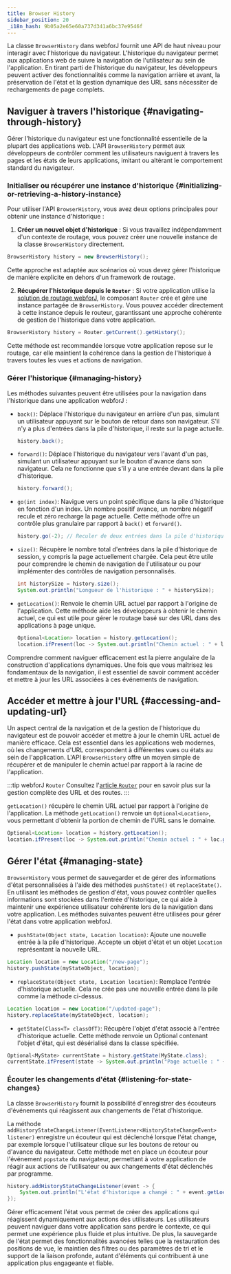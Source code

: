 ```yaml
---
title: Browser History
sidebar_position: 20
_i18n_hash: 9b05a2e65e60a737d341a6bc37e9546f
---
```

<DocChip chip='since' label='24.12' />
<JavadocLink type="foundation" location="com/webforj/router/history/BrowserHistory" top='true'/>

La classe `BrowserHistory` dans webforJ fournit une API de haut niveau pour interagir avec l'historique du navigateur. L'historique du navigateur permet aux applications web de suivre la navigation de l'utilisateur au sein de l'application. En tirant parti de l'historique du navigateur, les développeurs peuvent activer des fonctionnalités comme la navigation arrière et avant, la préservation de l'état et la gestion dynamique des URL sans nécessiter de rechargements de page complets.

## Naviguer à travers l'historique {#navigating-through-history}

Gérer l'historique du navigateur est une fonctionnalité essentielle de la plupart des applications web. L'API `BrowserHistory` permet aux développeurs de contrôler comment les utilisateurs naviguent à travers les pages et les états de leurs applications, imitant ou altérant le comportement standard du navigateur.

### Initialiser ou récupérer une instance d'historique {#initializing-or-retrieving-a-history-instance}

Pour utiliser l'API `BrowserHistory`, vous avez deux options principales pour obtenir une instance d'historique :

1) **Créer un nouvel objet d'historique** : Si vous travaillez indépendamment d'un contexte de routage, vous pouvez créer une nouvelle instance de la classe `BrowserHistory` directement.

```java
BrowserHistory history = new BrowserHistory();
```
Cette approche est adaptée aux scénarios où vous devez gérer l'historique de manière explicite en dehors d'un framework de routage.

2) **Récupérer l'historique depuis le `Router`** : Si votre application utilise la [solution de routage webforJ](../routing/overview), le composant `Router` crée et gère une instance partagée de `BrowserHistory`. Vous pouvez accéder directement à cette instance depuis le routeur, garantissant une approche cohérente de gestion de l'historique dans votre application.

```java
BrowserHistory history = Router.getCurrent().getHistory();
```
Cette méthode est recommandée lorsque votre application repose sur le routage, car elle maintient la cohérence dans la gestion de l'historique à travers toutes les vues et actions de navigation.

### Gérer l'historique {#managing-history}
Les méthodes suivantes peuvent être utilisées pour la navigation dans l'historique dans une application webforJ :

- `back()`: Déplace l'historique du navigateur en arrière d'un pas, simulant un utilisateur appuyant sur le bouton de retour dans son navigateur. S'il n'y a plus d'entrées dans la pile d'historique, il reste sur la page actuelle.

  ```java
  history.back();
  ```

- `forward()`: Déplace l'historique du navigateur vers l'avant d'un pas, simulant un utilisateur appuyant sur le bouton d'avance dans son navigateur. Cela ne fonctionne que s'il y a une entrée devant dans la pile d'historique.

  ```java
  history.forward();
  ```

- `go(int index)`: Navigue vers un point spécifique dans la pile d'historique en fonction d'un index. Un nombre positif avance, un nombre négatif recule et zéro recharge la page actuelle. Cette méthode offre un contrôle plus granulaire par rapport à `back()` et `forward()`.

  ```java
  history.go(-2); // Reculer de deux entrées dans la pile d'historique
  ```

- `size()`: Récupère le nombre total d'entrées dans la pile d'historique de session, y compris la page actuellement chargée. Cela peut être utile pour comprendre le chemin de navigation de l'utilisateur ou pour implémenter des contrôles de navigation personnalisés.

  ```java
  int historySize = history.size();
  System.out.println("Longueur de l'historique : " + historySize);
  ```

- `getLocation()`: Renvoie le chemin URL actuel par rapport à l'origine de l'application. Cette méthode aide les développeurs à obtenir le chemin actuel, ce qui est utile pour gérer le routage basé sur des URL dans des applications à page unique.

  ```java
  Optional<Location> location = history.getLocation();
  location.ifPresent(loc -> System.out.println("Chemin actuel : " + loc.getFullURI()));
  ```

Comprendre comment naviguer efficacement est la pierre angulaire de la construction d'applications dynamiques. Une fois que vous maîtrisez les fondamentaux de la navigation, il est essentiel de savoir comment accéder et mettre à jour les URL associées à ces événements de navigation.

## Accéder et mettre à jour l'URL {#accessing-and-updating-url}

Un aspect central de la navigation et de la gestion de l'historique du navigateur est de pouvoir accéder et mettre à jour le chemin URL actuel de manière efficace. Cela est essentiel dans les applications web modernes, où les changements d'URL correspondent à différentes vues ou états au sein de l'application. L'API `BrowserHistory` offre un moyen simple de récupérer et de manipuler le chemin actuel par rapport à la racine de l'application.

:::tip webforJ `Router`
Consultez l'[article `Router`](../routing/overview) pour en savoir plus sur la gestion complète des URL et des routes.
:::

`getLocation()` récupère le chemin URL actuel par rapport à l'origine de l'application. La méthode `getLocation()` renvoie un `Optional<Location>`, vous permettant d'obtenir la portion de chemin de l'URL sans le domaine.

```java
Optional<Location> location = history.getLocation();
location.ifPresent(loc -> System.out.println("Chemin actuel : " + loc.getFullURI()));
```

## Gérer l'état {#managing-state}

`BrowserHistory` vous permet de sauvegarder et de gérer des informations d'état personnalisées à l'aide des méthodes `pushState()` et `replaceState()`. En utilisant les méthodes de gestion d'état, vous pouvez contrôler quelles informations sont stockées dans l'entrée d'historique, ce qui aide à maintenir une expérience utilisateur cohérente lors de la navigation dans votre application. Les méthodes suivantes peuvent être utilisées pour gérer l'état dans votre application webforJ.

- `pushState(Object state, Location location)`: Ajoute une nouvelle entrée à la pile d'historique. Accepte un objet d'état et un objet `Location` représentant la nouvelle URL.

```java
Location location = new Location("/new-page");
history.pushState(myStateObject, location);
```


- `replaceState(Object state, Location location)`: Remplace l'entrée d'historique actuelle. Cela ne crée pas une nouvelle entrée dans la pile comme la méthode ci-dessus.

```java
Location location = new Location("/updated-page");
history.replaceState(myStateObject, location);
```

- `getState(Class<T> classOfT)`: Récupère l'objet d'état associé à l'entrée d'historique actuelle. Cette méthode renvoie un Optional contenant l'objet d'état, qui est désérialisé dans la classe spécifiée.

```java
Optional<MyState> currentState = history.getState(MyState.class);
currentState.ifPresent(state -> System.out.println("Page actuelle : " + state.getViewName()));
```

### Écouter les changements d'état {#listening-for-state-changes}
La classe `BrowserHistory` fournit la possibilité d'enregistrer des écouteurs d'événements qui réagissent aux changements de l'état d'historique.

La méthode `addHistoryStateChangeListener(EventListener<HistoryStateChangeEvent> listener)` enregistre un écouteur qui est déclenché lorsque l'état change, par exemple lorsque l'utilisateur clique sur les boutons de retour ou d'avance du navigateur. Cette méthode met en place un écouteur pour l'événement `popstate` du navigateur, permettant à votre application de réagir aux actions de l'utilisateur ou aux changements d'état déclenchés par programme.

```java
history.addHistoryStateChangeListener(event -> {
    System.out.println("L'état d'historique a changé : " + event.getLocation().getFullURI());
});
```

Gérer efficacement l'état vous permet de créer des applications qui réagissent dynamiquement aux actions des utilisateurs. Les utilisateurs peuvent naviguer dans votre application sans perdre le contexte, ce qui permet une expérience plus fluide et plus intuitive. De plus, la sauvegarde de l'état permet des fonctionnalités avancées telles que la restauration des positions de vue, le maintien des filtres ou des paramètres de tri et le support de la liaison profonde, autant d'éléments qui contribuent à une application plus engageante et fiable.
